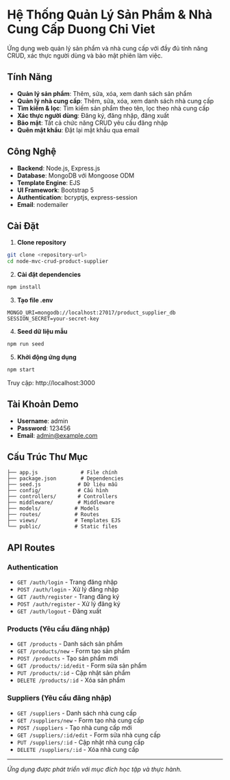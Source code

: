 # Hệ Thống Quản Lý Sản Phẩm & Nhà Cung Cấp Duong Chi Viet

Ứng dụng web quản lý sản phẩm và nhà cung cấp với đầy đủ tính năng CRUD, xác thực người dùng và bảo mật phiên làm việc.

## Tính Năng

- **Quản lý sản phẩm**: Thêm, sửa, xóa, xem danh sách sản phẩm
- **Quản lý nhà cung cấp**: Thêm, sửa, xóa, xem danh sách nhà cung cấp  
- **Tìm kiếm & lọc**: Tìm kiếm sản phẩm theo tên, lọc theo nhà cung cấp
- **Xác thực người dùng**: Đăng ký, đăng nhập, đăng xuất
- **Bảo mật**: Tất cả chức năng CRUD yêu cầu đăng nhập
- **Quên mật khẩu**: Đặt lại mật khẩu qua email

## Công Nghệ

- **Backend**: Node.js, Express.js
- **Database**: MongoDB với Mongoose ODM
- **Template Engine**: EJS
- **UI Framework**: Bootstrap 5
- **Authentication**: bcryptjs, express-session
- **Email**: nodemailer

## Cài Đặt

1. **Clone repository**
```bash
git clone <repository-url>
cd node-mvc-crud-product-supplier
```

2. **Cài đặt dependencies**
```bash
npm install
```

3. **Tạo file .env**
```env
MONGO_URI=mongodb://localhost:27017/product_supplier_db
SESSION_SECRET=your-secret-key
```

4. **Seed dữ liệu mẫu**
```bash
npm run seed
```

5. **Khởi động ứng dụng**
```bash
npm start
```

Truy cập: http://localhost:3000

## Tài Khoản Demo

- **Username**: admin
- **Password**: 123456
- **Email**: admin@example.com

## Cấu Trúc Thư Mục

```
├── app.js              # File chính
├── package.json        # Dependencies
├── seed.js            # Dữ liệu mẫu
├── config/            # Cấu hình
├── controllers/       # Controllers
├── middleware/        # Middleware
├── models/           # Models
├── routes/           # Routes
├── views/            # Templates EJS
└── public/           # Static files
```

## API Routes

### Authentication
- `GET /auth/login` - Trang đăng nhập
- `POST /auth/login` - Xử lý đăng nhập
- `GET /auth/register` - Trang đăng ký
- `POST /auth/register` - Xử lý đăng ký
- `GET /auth/logout` - Đăng xuất

### Products (Yêu cầu đăng nhập)
- `GET /products` - Danh sách sản phẩm
- `GET /products/new` - Form tạo sản phẩm
- `POST /products` - Tạo sản phẩm mới
- `GET /products/:id/edit` - Form sửa sản phẩm
- `PUT /products/:id` - Cập nhật sản phẩm
- `DELETE /products/:id` - Xóa sản phẩm

### Suppliers (Yêu cầu đăng nhập)
- `GET /suppliers` - Danh sách nhà cung cấp
- `GET /suppliers/new` - Form tạo nhà cung cấp
- `POST /suppliers` - Tạo nhà cung cấp mới
- `GET /suppliers/:id/edit` - Form sửa nhà cung cấp
- `PUT /suppliers/:id` - Cập nhật nhà cung cấp
- `DELETE /suppliers/:id` - Xóa nhà cung cấp

---

*Ứng dụng được phát triển với mục đích học tập và thực hành.*
